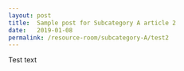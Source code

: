 ```yaml
---
layout: post
title:  Sample post for Subcategory A article 2
date:   2019-01-08
permalink: /resource-room/subcategory-A/test2
---
```


Test text
